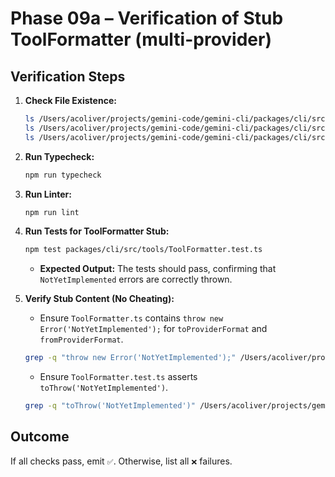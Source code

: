 # Phase 09a – Verification of Stub ToolFormatter (multi-provider)

## Verification Steps

1.  **Check File Existence:**
    ```bash
    ls /Users/acoliver/projects/gemini-code/gemini-cli/packages/cli/src/tools/IToolFormatter.ts
    ls /Users/acoliver/projects/gemini-code/gemini-cli/packages/cli/src/tools/ToolFormatter.ts
    ls /Users/acoliver/projects/gemini-code/gemini-cli/packages/cli/src/tools/ToolFormatter.test.ts
    ```
2.  **Run Typecheck:**
    ```bash
    npm run typecheck
    ```
3.  **Run Linter:**
    ```bash
    npm run lint
    ```
4.  **Run Tests for ToolFormatter Stub:**

    ```bash
    npm test packages/cli/src/tools/ToolFormatter.test.ts
    ```

    - **Expected Output:** The tests should pass, confirming that `NotYetImplemented` errors are correctly thrown.

5.  **Verify Stub Content (No Cheating):**
    - Ensure `ToolFormatter.ts` contains `throw new Error('NotYetImplemented');` for `toProviderFormat` and `fromProviderFormat`.

    ```bash
    grep -q "throw new Error('NotYetImplemented');" /Users/acoliver/projects/gemini-code/gemini-cli/packages/cli/src/tools/ToolFormatter.ts
    ```

    - Ensure `ToolFormatter.test.ts` asserts `toThrow('NotYetImplemented')`.

    ```bash
    grep -q "toThrow('NotYetImplemented')" /Users/acoliver/projects/gemini-code/gemini-cli/packages/cli/src/tools/ToolFormatter.test.ts
    ```

## Outcome

If all checks pass, emit `✅`. Otherwise, list all `❌` failures.

